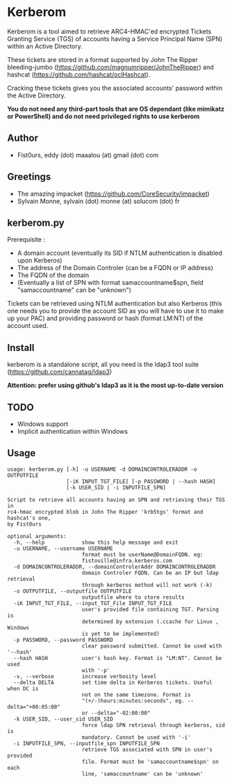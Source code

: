 Kerberom
========

Kerberom is a tool aimed to retrieve ARC4-HMAC'ed encrypted Tickets Granting Service (TGS) of accounts having a Service Principal Name (SPN) within
an Active Directory.

These tickets are stored in a format supported by John The Ripper bleeding-jumbo (https://github.com/magnumripper/JohnTheRipper)
and hashcat (https://github.com/hashcat/oclHashcat).

Cracking these tickets gives you the associated accounts' password within the Active Directory.

**You do not need any third-part tools that are OS dependant (like mimikatz or PowerShell) and do not need privileged rights to use kerberom**


Author
------
- Fist0urs, eddy (dot) maaalou (at) gmail (dot) com

Greetings
---------
- The amazing impacket (https://github.com/CoreSecurity/impacket)
- Sylvain Monne, sylvain (dot) monne (at) solucom (dot) fr

kerberom.py
-----------

Prerequisite :
- A domain account (eventually its SID if NTLM authentication is disabled upon Kerberos)
- The address of the Domain Controler (can be a FQDN or IP address)
- The FQDN of the domain
- (Eventually a list of SPN with format samaccountname$spn, field "samaccountname" can be "unknown")

Tickets can be retrieved using NTLM authentication but also Kerberos (this one needs you to provide the account SID as you will have to use it to make up your PAC)
and providing password or hash (format LM:NT) of the account used.

Install
-------
kerberom is a standalone script, all you need is the ldap3 tool suite (https://github.com/cannatag/ldap3)

**Attention: prefer using github's ldap3 as it is the most up-to-date version**

TODO
----
- Windows support
- Implicit authentication within Windows

Usage
-----
```
usage: kerberom.py [-h] -u USERNAME -d DOMAINCONTROLERADDR -o OUTPUTFILE
                   [-iK INPUT_TGT_FILE] [-p PASSWORD | --hash HASH]
                   [-k USER_SID | -i INPUTFILE_SPN]

Script to retrieve all accounts having an SPN and retrieving their TGS in
rc4-hmac encrypted blob in John The Ripper 'krb5tgs' format and hashcat's one,
by Fist0urs

optional arguments:
  -h, --help            show this help message and exit
  -u USERNAME, --username USERNAME
                        format must be userName@DomainFQDN. eg:
                        fistouille@infra.kerberos.com
  -d DOMAINCONTROLERADDR, --domainControlerAddr DOMAINCONTROLERADDR
                        domain Controler FQDN. Can be an IP but ldap retrieval
                        through kerberos method will not work (-k)
  -o OUTPUTFILE, --outputfile OUTPUTFILE
                        outputfile where to store results
  -iK INPUT_TGT_FILE, --input_TGT_File INPUT_TGT_FILE
                        user's provided file containing TGT. Parsing is
                        determined by extension (.ccache for Linux , Windows
                        is yet to be implemented)
  -p PASSWORD, --password PASSWORD
                        clear password submitted. Cannot be used with '--hash'
  --hash HASH           user's hash key. Format is "LM:NT". Cannot be used
                        with '-p'
  -v, --verbose         increase verbosity level
  --delta DELTA         set time delta in Kerberos tickets. Useful when DC is
                        not on the same timezone. Format is
                        "(+/-)hours:minutes:seconds", eg. --delta="+00:05:00"
                        or --delta="-02:00:00"
  -k USER_SID, --user_sid USER_SID
                        force ldap SPN retrieval through kerberos, sid is
                        mandatory. Cannot be used with '-i'
  -i INPUTFILE_SPN, --inputfile_spn INPUTFILE_SPN
                        retrieve TGS associated with SPN in user's provided
                        file. Format must be 'samaccountname$spn' on each
                        line, 'samaccountname' can be 'unknown'

```

